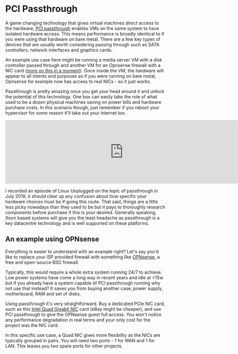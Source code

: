 # PCI Passthrough

A game changing technology that gives virtual machines *direct* access to the hardware, [PCI passthrough](https://wiki.archlinux.org/index.php/PCI_passthrough_via_OVMF) enables VMs on the same system to have isolated hardware access. This means performance is broadly identical to if you were using that hardware on bare metal. There are a few key types of devices that are usually worth considering passing through such as SATA controllers, network interfaces and graphics cards. 

An example use case here might be running a media server VM with a disk controller passed through and another VM for an Opnsense firewall with a NIC card ([more on this in a moment](#an-example-using-opnsense)). Once inside the VM, the hardware will appear to all intents and purposes as if you were running on bare metal, Opnsense for example now has access to real NICs - so it just *works*. 

Passthrough is pretty amazing once you get your head around it and unlock the potential of this technology. One box can easily take the role of what used to be a dozen physical machines saving on power bills and hardware purchase costs. In this scenario though, just remember if you reboot your hypervisor for some reason it'll take out your internet too.

<iframe src="https://fireside.fm/player/v2/RUkczH-V+9ZRzR3sB?theme=dark" width="740" height="200" frameborder="0" scrolling="no"></iframe>

I recorded an episode of Linux Unplugged on the topic of passthrough in July 2019, it should clear up any confusion about how specific your hardware choices must be if going this route. That said, things are a little less picky nowadays than they used to be but it pays to thoroughly research components before purchase if this is your desired. Generally speaking, Xeon based systems will give you the least headache as passthrough is a key datacentre technology and is well supported on these platforms.

## An example using OPNsense

Everything is easier to understand with an example right? Let's say you'd like to replace your ISP provided firewall with something like [OPNsense](https://opnsense.org/), a free and open-source BSD firewall.

Typically, this would require a whole extra system running 24/7 to achieve. Low power systems have come a long way in recent years and idle at <15w but if you already have a system capable of PCI passthrough running why not use that instead? It saves you from buying another case, power supply, motherboard, RAM and set of disks.

Using passthrough it's very straightforward. Buy a dedicated PCIe NIC card, such as this [Intel Quad Gigabit NIC](https://amzn.to/3nVAknX) card (eBay might be cheaper), and use PCI passthrough to give the OPNsense guest full access. You won't notice any performance degradation in real terms and your only cost for the project was the NIC card.

In this specific use case, a Quad NIC gives more flexibility as the NICs are typically grouped in pairs. You will need two ports - 1 for WAN and 1 for LAN. This leaves you two spare ports for other projects.